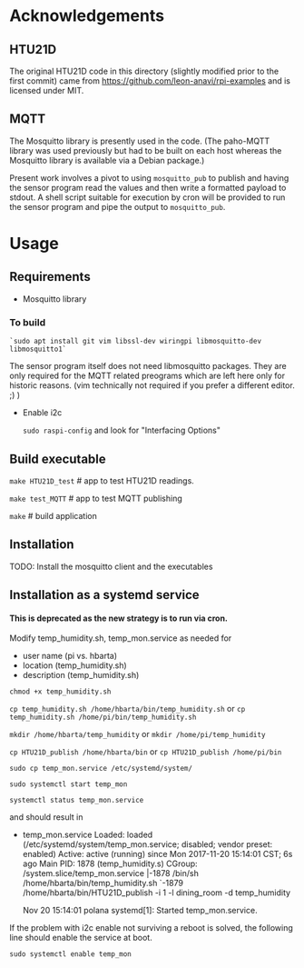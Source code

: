 # Acknowledgements 

## HTU21D

The original HTU21D code in this directory (slightly modified prior to
the first commit) came from https://github.com/leon-anavi/rpi-examples
and is licensed under MIT.

## MQTT

The Mosquitto library is presently used in the code. (The paho-MQTT library
was used previously but had to be built on each host whereas the Mosquitto
library is available via a Debian package.)

Present work involves a pivot to using `mosquitto_pub` to publish and having
the sensor program read the values and then write a formatted payload to stdout.
A shell script suitable for execution by cron will be provided to run the
sensor program and pipe the output to `mosquitto_pub`.

# Usage
## Requirements
* Mosquitto library

### To build
    `sudo apt install git vim libssl-dev wiringpi libmosquitto-dev libmosquitto1`
    
The sensor program itself does not need libmosquitto packages. They are only
required for the MQTT related preograms which are left here only for historic
reasons. (vim technically not required if you prefer a different editor. ;) )
    
* Enable i2c 

    `sudo raspi-config` and look for "Interfacing Options"

## Build executable

`make HTU21D_test`  # app to test HTU21D readings.

`make test_MQTT`   # app to test MQTT publishing

`make`             # build application
## Installation
TODO: Install the mosquitto client and the executables
## Installation as a systemd service
#### This is deprecated as the new strategy is to run via cron.
Modify temp_humidity.sh, temp_mon.service as needed for
* user name (pi vs. hbarta)
* location (temp_humidity.sh)
* description (temp_humidity.sh)


`chmod +x temp_humidity.sh`

`cp temp_humidity.sh /home/hbarta/bin/temp_humidity.sh`
   or
`cp temp_humidity.sh /home/pi/bin/temp_humidity.sh`

`mkdir /home/hbarta/temp_humidity`
   or
`mkdir /home/pi/temp_humidity`

`cp HTU21D_publish /home/hbarta/bin`
   or
`cp HTU21D_publish /home/pi/bin`

`sudo cp temp_mon.service /etc/systemd/system/`

`sudo systemctl start temp_mon`

`systemctl status temp_mon.service`

and should result in

* temp_mon.service
    Loaded: loaded (/etc/systemd/system/temp_mon.service; disabled; vendor preset: enabled)
    Active: active (running) since Mon 2017-11-20 15:14:01 CST; 6s ago
    Main PID: 1878 (temp_humidity.s)
    CGroup: /system.slice/temp_mon.service
            |-1878 /bin/sh /home/hbarta/bin/temp_humidity.sh
            `-1879 /home/hbarta/bin/HTU21D_publish -i 1 -l dining_room -d temp_humidity

    Nov 20 15:14:01 polana systemd[1]: Started temp_mon.service.

If the problem with i2c enable not surviving a reboot is solved, the following
line should enable the service at boot.

`sudo systemctl enable temp_mon`


